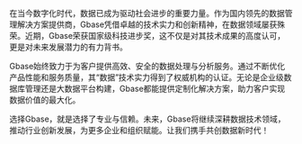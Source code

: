 在当今数字化时代，数据已成为驱动社会进步的重要力量。作为国内领先的数据管理解决方案提供商，Gbase凭借卓越的技术实力和创新精神，在数据领域屡获殊荣。近期，Gbase荣获国家级科技进步奖，这不仅是对其技术成果的高度认可，更是对未来发展潜力的有力背书。

Gbase始终致力于为客户提供高效、安全的数据处理与分析服务。通过不断优化产品性能和服务质量，其“数据”技术实力得到了权威机构的认证。无论是企业级数据库管理还是大数据平台构建，Gbase都能提供定制化解决方案，助力客户实现数据价值的最大化。

选择Gbase，就是选择了专业与信赖。未来，Gbase将继续深耕数据技术领域，推动行业创新发展，为更多企业和组织赋能。让我们携手共创数据新时代！